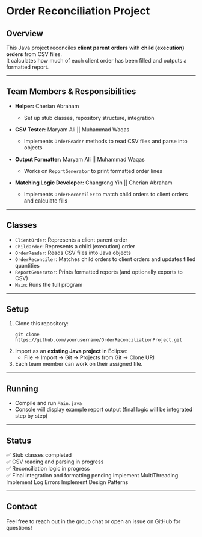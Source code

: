 # Order Reconciliation Project

## Overview

This Java project reconciles **client parent orders** with **child (execution) orders** from CSV files.  
It calculates how much of each client order has been filled and outputs a formatted report.

---

## Team Members & Responsibilities

- **Helper:** Cherian Abraham
  - Set up stub classes, repository structure, integration

- **CSV Tester:** Maryam Ali || Muhammad Waqas
  - Implements `OrderReader` methods to read CSV files and parse into objects

- **Output Formatter:** Maryam Ali || Muhammad Waqas
  - Works on `ReportGenerator` to print formatted order lines

- **Matching Logic Developer:** Changrong Yin || Cherian Abraham
  - Implements `OrderReconciler` to match child orders to client orders and calculate fills

---

## Classes

- `ClientOrder`: Represents a client parent order
- `ChildOrder`: Represents a child (execution) order
- `OrderReader`: Reads CSV files into Java objects
- `OrderReconciler`: Matches child orders to client orders and updates filled quantities
- `ReportGenerator`: Prints formatted reports (and optionally exports to CSV)
- `Main`: Runs the full program

---

## Setup

1. Clone this repository:
    ```
    git clone https://github.com/yourusername/OrderReconciliationProject.git
    ```
2. Import as an **existing Java project** in Eclipse:
    - File → Import → Git → Projects from Git → Clone URI
3. Each team member can work on their assigned file.

---

## Running

- Compile and run `Main.java`
- Console will display example report output (final logic will be integrated step by step)

---

## Status

✅ Stub classes completed  
✅ CSV reading and parsing in progress  
✅ Reconciliation logic in progress  
✅ Final integration and formatting pending
   Implement MultiThreading
   Implement Log Errors
   Implement Design Patterns

---

## Contact

Feel free to reach out in the group chat or open an issue on GitHub for questions!
